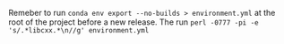 Remeber to run `conda env export --no-builds > environment.yml` at the root of the project before a new release.
The run `perl -0777 -pi -e 's/.*libcxx.*\n//g' environment.yml`
